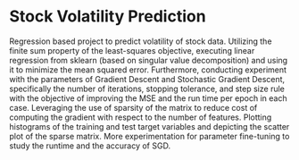 # Stock Volatility Prediction

Regression based project to predict volatility of stock data.
Utilizing the finite sum property of the least-squares objective, executing linear regression from sklearn (based on singular value decomposition) and using it to minimize the mean squared error.
Furthermore, conducting experiment with the parameters of Gradient Descent and Stochastic Gradient Descent, specifically the number of iterations, stopping tolerance, and step size rule with the objective of improving the MSE and the run time per epoch in each case.
Leveraging the use of sparsity of the matrix to reduce cost of computing the gradient with respect to the number of features.
Plotting histograms of the training and test target variables and depicting the scatter plot of the sparse matrix.
More experimentation for parameter fine-tuning to study the runtime and the accuracy of SGD.
